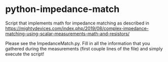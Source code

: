 # python-impedance-match
Script that implements math for impedance matching as described in https://mightydevices.com/index.php/2019/08/complex-impedance-matching-using-scalar-measurements-math-and-resistors/

Please see the ImpedanceMatch.py. Fill in all the information that you gathered during the measurements (first couple lines of the file) and simply execute the script!
